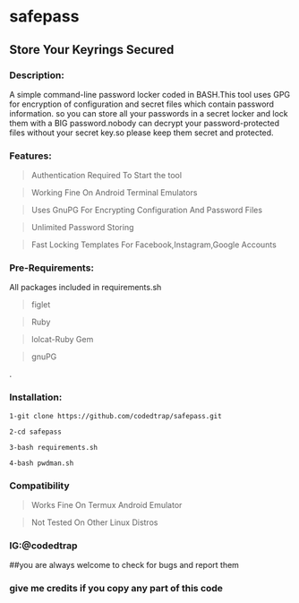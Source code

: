 # safepass

## Store Your Keyrings Secured

### Description:

A simple command-line password locker coded in BASH.This tool uses GPG for encryption of configuration and secret files which contain password information.
so you can store all your passwords in a secret locker and lock them with a BIG password.nobody can decrypt your password-protected files without your secret key.so please keep them secret and protected.

### Features:

>Authentication Required To Start the tool

>Working Fine On Android Terminal Emulators

>Uses GnuPG For Encrypting Configuration And Password Files

>Unlimited Password Storing

>Fast Locking Templates For Facebook,Instagram,Google Accounts

### Pre-Requirements:

All packages included in requirements.sh

>figlet

>Ruby

>lolcat-Ruby Gem

>gnuPG

.
### Installation:
```
1-git clone https://github.com/codedtrap/safepass.git

2-cd safepass

3-bash requirements.sh

4-bash pwdman.sh

```

### Compatibility

>Works Fine On Termux Android Emulator

>Not Tested On Other Linux Distros





### IG:@codedtrap

##you are always welcome to check for bugs and report them

### give me credits if you copy any part of this code
